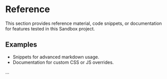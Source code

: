 # Reference

This section provides reference material, code snippets, or documentation 
for features tested in this Sandbox project.

## Examples
- Snippets for advanced markdown usage.
- Documentation for custom CSS or JS overrides.

...
